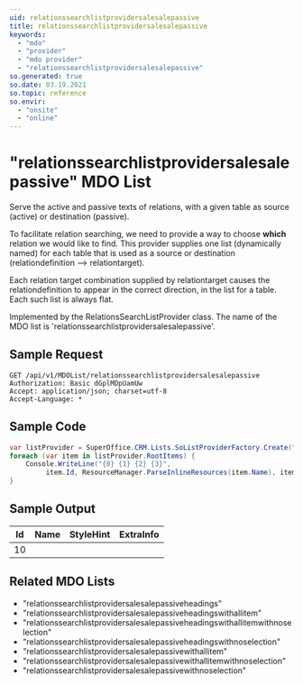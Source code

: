 ```yaml
---
uid: relationssearchlistprovidersalesalepassive
title: relationssearchlistprovidersalesalepassive
keywords:
  - "mdo"
  - "provider"
  - "mdo provider"
  - "relationssearchlistprovidersalesalepassive"
so.generated: true
so.date: 03.19.2021
so.topic: reference
so.envir:
  - "onsite"
  - "online"
---
```


# "relationssearchlistprovidersalesalepassive" MDO List
Serve the active and passive texts of relations, with a given table as source (active)
or destination (passive).

To facilitate relation searching, we need to provide a way to choose <b>which</b> relation we
would like to find. This provider supplies one list (dynamically named) for each table that
is used as a source or destination (relationdefinition --&gt; relationtarget).

Each relation target combination supplied by relationtarget causes the relationdefinition to
appear in the correct direction, in the list for a table. Each such list is always flat.

Implemented by the <see cref="T:SuperOffice.CRM.Lists.RelationsSearchListProvider">RelationsSearchListProvider</see> class.
The name of the MDO list is 'relationssearchlistprovidersalesalepassive'.




## Sample Request

```http!
GET /api/v1/MDOList/relationssearchlistprovidersalesalepassive
Authorization: Basic dGplMDpUamUw
Accept: application/json; charset=utf-8
Accept-Language: *

```

## Sample Code
```cs
var listProvider = SuperOffice.CRM.Lists.SoListProviderFactory.Create("relationssearchlistprovidersalesalepassive", forceFlatList: true);
foreach (var item in listProvider.RootItems) {
    Console.WriteLine("{0} {1} {2} {3}", 
         item.Id, ResourceManager.ParseInlineResources(item.Name), item.StyleHint, item.ExtraInfo);
}
```

## Sample Output

|Id   | Name  |StyleHint|ExtraInfo |
| --- | ----- | ------- | -------- |
|10||||


## Related MDO Lists

* "relationssearchlistprovidersalesalepassiveheadings"
* "relationssearchlistprovidersalesalepassiveheadingswithallitem"
* "relationssearchlistprovidersalesalepassiveheadingswithallitemwithnoselection"
* "relationssearchlistprovidersalesalepassiveheadingswithnoselection"
* "relationssearchlistprovidersalesalepassivewithallitem"
* "relationssearchlistprovidersalesalepassivewithallitemwithnoselection"
* "relationssearchlistprovidersalesalepassivewithnoselection"
